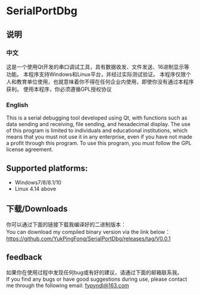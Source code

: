 # SerialPortDbg
## 说明
### 中文
这是一个使用Qt开发的串口调试工具，具有数据收发、文件发送、16进制显示等功能。
本程序支持Windows和Linux平台，并经过实际测试验证。
本程序仅限个人和教育单位使用，也就意味着你不得在任何企业内使用，即使你没有通过本程序获利。
使用本程序，你必须遵循GPL授权协议
### English
This is a serial debugging tool developed using Qt, with functions such as data sending and receiving, file sending, and hexadecimal display.
The use of this program is limited to individuals and educational institutions, which means that you must not use it in any enterprise, even if you have not made a profit through this program.
To use this program, you must follow the GPL license agreement.
## Supported platforms:
* Windows7/8/8.1/10
* Linux 4.14 above
## 下载/Downloads
你可以通过下面的链接下载我编译好的二进制版本：  
You can download my compiled binary version via the link below：  
https://github.com/YukPingFong/SerialPortDbg/releases/tag/V0.0.1

## feedback
如果你在使用过程中发现任何bug或有好的建议，请通过下面的邮箱联系我。  
If you find any bugs or have good suggestions during use, please contact me through the following email:
fypyndl@163.com

